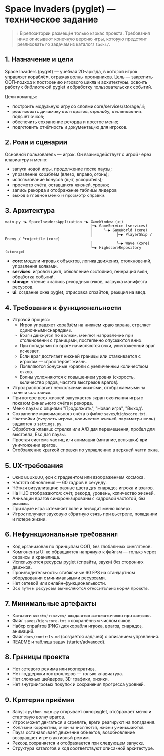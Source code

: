 # Space Invaders (pyglet) — техническое задание

> ℹ️ В репозитории размещён только каркас проекта. Требования ниже описывают конечную версию игры, которую предстоит реализовать по задачам из каталога `tasks/`.

## 1. Назначение и цели
Space Invaders (pyglet) — учебная 2D-аркада, в которой игрок управляет кораблём, отражая волны противников. Цель — закрепить ООП-подход к построению игрового цикла и архитектуры, освоить работу с библиотекой pyglet и обработку пользовательских событий.

Цели команды:
- построить модульную игру со слоями core/services/storage/ui;
- реализовать динамику волн врагов, стрельбу, столкновения, подсчёт очков;
- обеспечить сохранение рекорда и простое меню; 
- подготовить отчётность и документацию для игроков.

## 2. Роли и сценарии
Основной пользователь — игрок. Он взаимодействует с игрой через клавиатуру и меню:
- запуск новой игры, продолжение после паузы;
- управление кораблём (влево, вправо, огонь);
- использование бонусов (щит, ускоритель);
- просмотр счёта, оставшихся жизней, уровня;
- запись рекорда и отображение таблицы лидеров;
- выход в главное меню и просмотр справки.

## 3. Архитектура
```
main.py ─▶ SpaceInvadersApplication ─▶ GameWindow (ui)
                                       ├─▶ GameService (services)
                                       │     └─▶ GameWorld (core)
                                       │           ├─▶ PlayerShip / Enemy / Projectile (core)
                                       │           └─▶ Wave (core)
                                       └─▶ HighscoreRepository (storage)
```

- **core**: модели игровых объектов, логика движения, столкновений, управления волнами.
- **services**: игровой цикл, обновление состояния, генерация волн, обработка событий.
- **storage**: чтение и запись рекордных очков, загрузка манифеста ресурсов.
- **ui**: создание окна pyglet, отрисовка спрайтов, реакция на ввод.

## 4. Требования к функциональности
- Игровой процесс:
  - Игрок управляет кораблём на нижнем краю экрана, стреляет одиночными снарядами.
  - Враги движутся по волнам, меняют направление при столкновении с границами, постепенно опускаются вниз.
  - При попадании по врагу начисляются очки, уничтоженный враг исчезает.
  - Если враг достигает нижней границы или сталкивается с игроком — игрок теряет жизнь.
  - Появляются бонусные корабли с увеличенным количеством очков.
  - Волны усложняются с повышением уровня (скорость, количество рядов, частота выстрелов врагов).
- Игрок располагает несколькими жизнями, отображаемыми на панели состояния.
- При потере всех жизней запускается экран окончания игры с показом финального счёта и рекорда.
- Меню паузы с опциями "Продолжить", "Новая игра", "Выход".
- Сохранение максимального счёта в файле `saves/highscore.txt`.
- Настройки (скорость игрока, количество жизней, параметры волн) задаются в `settings.py`.
- Обработка клавиш: стрелки или A/D для перемещения, пробел для выстрела, Esc для паузы.
- Простая система частиц или анимаций (мигание, вспышки) при уничтожении врагов.
- Отображение краткой справки по управлению в верхней части окна.

## 5. UX-требования
- Окно 800x600, фон с градиентом или изображением космоса.
- Частота обновления — 60 кадров в секунду.
- Чёткая визуализация: разные цвета для снарядов игрока и врагов.
- На HUD отображаются: счёт, рекорд, уровень, количество жизней.
- Анимации врагов синхронизированы с кадровой частотой, без рывков.
- При паузе игра затемняет поле и выводит меню поверх.
- Игрок получает звуковую обратную связь при выстреле, попадании и потере жизни.

## 6. Нефункциональные требования
- Код организован по принципам ООП, без глобальных синглтонов.
- Компоненты UI не обращаются напрямую к файлам — только через сервисы и хранилища.
- Используются ресурсы pyglet (спрайты, звуки) без сторонних движков.
- Производительность: стабильные 60 FPS на стандартном оборудовании с минимальными ресурсами.
- Нет сетевой или онлайн-функциональности.
- Все пути к ресурсам вычисляются относительно корня проекта.

## 7. Минимальные артефакты
- Каталоги `assets/` и `saves/` создаются автоматически при запуске.
- Файл `saves/highscore.txt` с сохранённым числом очков.
- Набор спрайтов (PNG) для корабля игрока, врагов, снарядов, анимаций.
- Файл `docs/controls.md` (создаётся задачей) с описанием управления.
- README и таблица задач (starter/advanced).

## 8. Границы проекта
- Нет сетевого режима или кооператива.
- Нет поддержки контроллеров — только клавиатура.
- Нет сложных шейдеров, 3D-графики, физики.
- Нет внутриигровых покупок и сохранения прогресса уровней.

## 9. Критерии приёмки
- Запуск `python main.py` открывает окно pyglet, отображает меню и стартовую волну врагов.
- Игрок может двигаться и стрелять, враги реагируют на попадания.
- Коллизии корректны, очки начисляются, жизни уменьшаются.
- Пауза останавливает движение объектов, возобновление возвращает игру в активный режим.
- Рекорд сохраняется и отображается при следующем запуске.
- Структура каталогов и код соответствуют описанной архитектуре.
